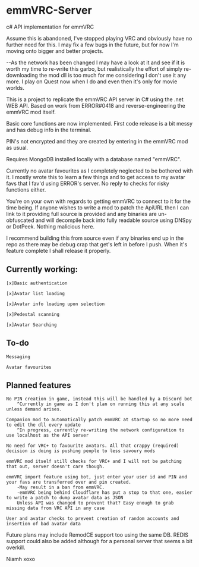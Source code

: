 # emmVRC-Server

c# API implementation for emmVRC

Assume this is abandoned, I've stopped playing VRC and obviously have no further need for this. I may fix a few bugs in the future, but for now I'm moving onto bigger and better projects.

--As the network has been changed I may have a look at it and see if it is worth my time to re-write this garbo, but realistically the effort of simply re-downloading the mod dll is too much for me considering I don't use it any more. I play on Quest now when I do and even then it's only for movie worlds.

This is a project to replicate the emmVRC API server in C# using the .net WEB API. Based on work from ERROR#0418 and reverse-engineering the emmVRC mod itself.

Basic core functions are now implemented. First code release is a bit messy and has debug info in the terminal.

PIN's not encrypted and they are created by entering in the emmVRC mod as usual.

Requires MongoDB installed locally with a database named "emmVRC".

Currently no avatar favourites as I completely neglected to be bothered with it. I mostly wrote this to learn a few things and to get access to my avatar favs that I fav'd using ERROR's server. No reply to checks for risky functions either.

You're on your own with regards to getting emmVRC to connect to it for the time being. If anyone wishes to write a mod to patch the ApiURL then I can link to it providing full source is provided and any binaries are un-obfuscated and will decompile back into fully readable source using DNSpy or DotPeek. Nothing malicious here.

I recommend building this from source even if any binaries end up in the repo as there may be debug crap that get's left in before I push. When it's feature complete I shall release it properly.


## Currently working:
    [x]Basic authentication
    
    [x]Avatar list loading
    
    [x]Avatar info loading upon selection
    
    [x]Pedestal scanning
    
    [x]Avatar Searching
    
## To-do
   
    Messaging
    
    Avatar favourites
    
## Planned features
    No PIN creation in game, instead this will be handled by a Discord bot
        ^Currently in game as I don't plan on running this at any scale unless demand arises.
    
    Companion mod to automatically patch emmVRC at startup so no more need to edit the dll every update
        ^In progress, currently re-writing the network configuration to use localhost as the API server
    
    No need for VRC+ to favourite avatars. All that crappy (required) decision is doing is pushing people to less savoury mods
    
    emmVRC mod itself still checks for VRC+ and I will not be patching that out, server doesn't care though.
    
    emmVRC import feature using bot, just enter your user id and PIN and your favs are transferred over and pin created.
        -May result in a ban from emmVRC.
        -emmVRC being behind Cloudflare has put a stop to that one, easier to write a patch to dump avatar data as JSON
        Unless API was changed to prevent that? Easy enough to grab missing data from VRC API in any case
        
    User and avatar checks to prevent creation of random accounts and insertion of bad avatar data
    

Future plans may include RemodCE support too using the same DB. REDIS support could also be added although for a personal server that seems a bit overkill.


Niamh xoxo
